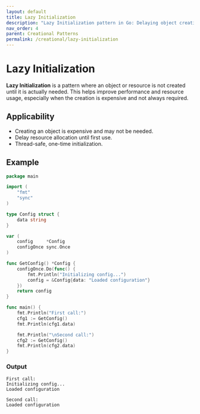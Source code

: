 ```yaml
---
layout: default
title: Lazy Initialization
description: "Lazy Initialization pattern in Go: Delaying object creation until it's needed."
nav_order: 4
parent: Creational Patterns
permalink: /creational/lazy-initialization
---
```


# Lazy Initialization

**Lazy Initialization** is a pattern where an object or resource is not created until it is actually needed. 
This helps improve performance and resource usage, especially when the creation is expensive and not always required.

## Applicability

 - Creating an object is expensive and may not be needed. 
 - Delay resource allocation until first use. 
 - Thread-safe, one-time initialization.

## Example

```go
package main

import (
	"fmt"
	"sync"
)

type Config struct {
	data string
}

var (
	config     *Config
	configOnce sync.Once
)

func GetConfig() *Config {
	configOnce.Do(func() {
		fmt.Println("Initializing config...")
		config = &Config{data: "Loaded configuration"}
	})
	return config
}

func main() {
	fmt.Println("First call:")
	cfg1 := GetConfig()
	fmt.Println(cfg1.data)

	fmt.Println("\nSecond call:")
	cfg2 := GetConfig()
	fmt.Println(cfg2.data)
}
```

### Output
```
First call:
Initializing config...
Loaded configuration

Second call:
Loaded configuration
```
